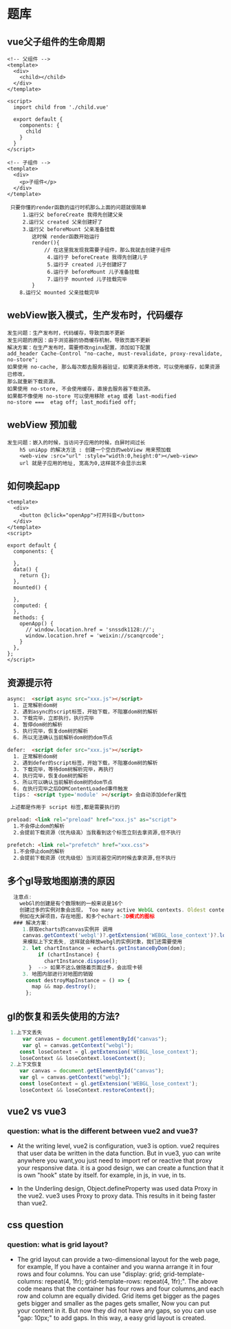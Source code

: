 # 题库

## vue父子组件的生命周期

```vue
<!-- 父组件 -->
<template>
  <div>
    <child></child>
  </div>
</template>

<script>
  import child from './child.vue'

  export default {
    components: {
      child
    }
  }
</script>

<!-- 子组件 -->
<template>
  <div>
    <p>子组件</p>
  </div>
</template>
```

``` 
 只要你懂的render函数的运行时机那么上面的问题就很简单
     1.运行父 beforeCreate 我得先创建父亲
     2.运行父 created 父亲创建好了
     3.运行父 beforeMount 父亲准备挂载
        这时候 render函数开始运行
        render(){
            // 在这里我发现我需要子组件，那么我就去创建子组件
             4.运行子 beforeCreate 我得先创建儿子
             5.运行子 created 儿子创建好了
             6.运行子 beforeMount 儿子准备挂载
             7.运行子 mounted 儿子挂载完毕
        }
    8.运行父 mounted 父亲挂载完毕
```


## webView嵌入模式，生产发布时，代码缓存

```
发生问题：生产发布时，代码缓存，导致页面不更新
发生问题的原因：由于浏览器的协商缓存机制，导致页面不更新
解决方案：在生产发布时，需要修改nginx配置，添加如下配置
add_header Cache-Control "no-cache, must-revalidate, proxy-revalidate, no-store";
如果使用 no-cache, 那么每次都去服务器验证，如果资源未修改，可以使用缓存，如果资源已修改，
那么就重新下载资源。
如果使用 no-store, 不会使用缓存，直接去服务器下载资源。
如果都不像使用 no-store 可以使用移除 etag 或者 last-modified
no-store ===  etag off; last_modified off;
```

## webView 预加载

```vue 
发生问题：嵌入的时候，当访问子应用的时候，白屏时间过长
    h5 uniApp 的解决方法 : 创建一个空白的webView 用来预加载
    <web-view :src="url" :style="width:0,height:0"></web-view>
    url 就是子应用的地址, 宽高为0,这样就不会显示出来
```


## 如何唤起app

```vue
<template>
  <div>
    <button @click="openApp">打开抖音</button>
  </div>
</template>
<script>

export default {
  components: {

  },
  data() {
    return {};
  },
  mounted() {

  },
  computed: {
  },
  methods: {
    openApp() {
      // window.location.href = 'snssdk1128://';
      window.location.href = 'weixin://scanqrcode';
    }
  },
};
</script>
```


## 资源提示符

```html
async:  <script async src="xxx.js"></script>  
  1. 正常解析dom树
  2. 遇到async的script标签，开始下载，不阻塞dom树的解析
  3. 下载完毕，立即执行，执行完毕
  4. 暂停dom树的解析
  5. 执行完毕，恢复dom树的解析
  6. 所以无法确认当前解析dom树的dom节点
  
defer:  <script defer src="xxx.js"></script>
  1. 正常解析dom树
  2. 遇到defer的script标签，开始下载，不阻塞dom树的解析
  3. 下载完毕，等待dom树解析完毕，再执行
  4. 执行完毕，恢复dom树的解析
  5. 所以可以确认当前解析dom树的dom节点
  6. 在执行完毕之后DOMContentLoaded事件触发
  tips： <script type='module' ></script> 会自动添加defer属性

 上述都是作用于 script 标签,都是需要执行的

preload: <link rel="preload" href="xxx.js" as="script">
  1.不会停止dom的解析
  2.会提前下载资源（优先级高）当我看到这个标签立刻去拿资源,但不执行

prefetch: <link rel="prefetch" href="xxx.css">
  1.不会停止dom的解析
  2.会提前下载资源（优先级低）当浏览器空闲的时候去拿资源,但不执行
```

## 多个gl导致地图崩溃的原因

```js
  注意点:
    webGl的创建是有个数限制的一般来说是16个
    创建过多的实例对象会出现， Too many active WebGL contexts. Oldest context will be lost错误
    例如在大屏项目，存在地图，和多个echart-3D模式的图标
  ### 解决方案:
     1.获取echarts的canvas实例并 调用
     canvas.getContext('webgl')?.getExtension('WEBGL_lose_context')?.loseContext();
     来模拟上下文丢失, 这样就会释放webgl的实例对象，我们还需要使用
     2. let chartInstance = echarts.getInstanceByDom(dom);
          if (chartInstance) {
            chartInstance.dispose();
       }  --> 如果不这么做随着页面过多，会出现卡顿
     3. 地图内部进行对地图的销毁
      const destroyMapInstance = () => {
        map && map.destroy();
      };
```
## gl的恢复和丢失使用的方法?

```js
 1.上下文丢失
     var canvas = document.getElementById("canvas");
     var gl = canvas.getContext("webgl");
    const loseContext = gl.getExtension('WEBGL_lose_context');
    loseContext && loseContext.loseContext();
 2.上下文恢复
    var canvas = document.getElementById("canvas");
    var gl = canvas.getContext("webgl");   
    const loseContext = gl.getExtension('WEBGL_lose_context');
    loseContext && loseContext.restoreContext();
```


## vue2 vs vue3

### question: what is the different between vue2 and vue3?

- At the writing level, vue2 is configuration, vue3 is option.
vue2 requires that user data be written in the data function.
But in vue3, yuo can write anywhere you want,you just need to import ref or reactive that proxy your responsive data.
it is a good design, we can create a function that it is own "hook" state by itself. for example, in js, in vue, in ts.

- In the Underling design, Object.defineProperty was used data Proxy in the vue2. vue3 uses Proxy to proxy data.
This results in it being faster than vue2.

## css question

### question: what is grid layout?

- The grid layout can provide a two-dimensional layout for the web page,
for example, If you have a container and you wanna arrange it in four rows and four columns.
You can use "display: grid; grid-template-columns: repeat(4, 1fr); 
grid-template-rows: repeat(4, 1fr);".
The above code means that the container has four rows and four columns,and each row and column are equally divided.
Grid items get bigger as the pages gets bigger and smaller as the pages gets smaller,
Now you can put your content in it. But now they did not have any gaps, so you can use "gap: 10px;" to add gaps.
In this way, a easy grid layout is created.